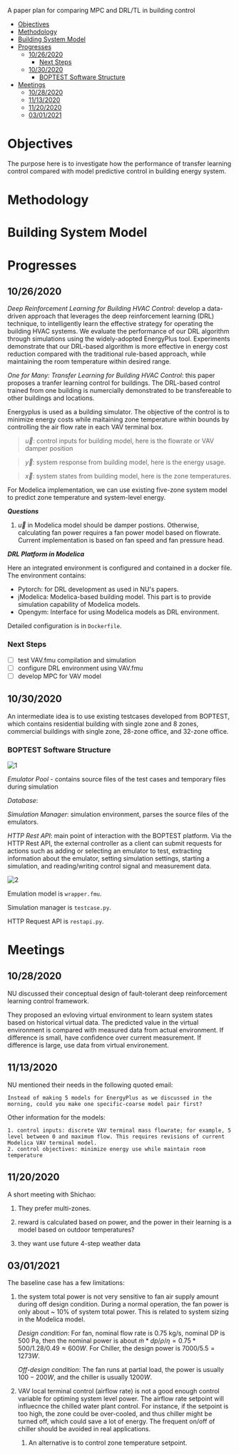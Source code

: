 
A paper plan for comparing MPC and DRL/TL in building control

- [Objectives](#objectives)
- [Methodology](#methodology)
- [Building System Model](#building-system-model)
- [Progresses](#progresses)
  - [10/26/2020](#10262020)
    - [Next Steps](#next-steps)
  - [10/30/2020](#10302020)
    - [BOPTEST Software Structure](#boptest-software-structure)
- [Meetings](#meetings)
  - [10/28/2020](#10282020)
  - [11/13/2020](#11132020)
  - [11/20/2020](#11202020)
  - [03/01/2021](#03012021)
  


# Objectives

The purpose here is to investigate how the performance of transfer learning control compared with model predictive control in building energy system.


# Methodology



# Building System Model


# Progresses
## 10/26/2020 
*Deep Reinforcement Learning for Building HVAC Control*: develop a data-driven approach that leverages the deep reinforcement learning (DRL) technique, to intelligently learn the effective strategy for operating the building HVAC systems. We evaluate the performance of our DRL algorithm through simulations using the widely-adopted EnergyPlus tool. Experiments demonstrate that our DRL-based algorithm is more effective in energy cost reduction compared with the traditional rule-based approach, while maintaining the room temperature within desired range.

*One for Many: Transfer Learning for Building HVAC Control*: this paper proposes a tranfer learning control for buildings. The DRL-based control trained from one building is numercially demonstrated to be transfereable to other buildings and locations.

Energyplus is used as a building simulator. The objective of the control is to minimize energy costs while maitaining zone temperature within bounds by controlling the air flow rate in each VAV terminal box.

> $\vec u$: control inputs for building model, here is the flowrate or VAV damper position

> $\vec y$: system response from building model, here is the energy usage.

> $\vec x$: system states from building model, here is the zone temperatures.


For Modelica implementation, we can use existing five-zone system model to predict zone temperature and system-level energy.

***Questions***
1. $\vec u$ in Modelica model should be damper postions. Otherwise, calculating fan power requires a fan power model based on flowrate. Current implementation is based on fan speed and fan pressure head.


***DRL Platform in Modelica***

Here an integrated environment is configured and contained in a docker file. The environment contains:
   - Pytorch: for DRL development as used in NU's papers.
   - jModelica: Modelica-based building model. This part is to provide simulation capability of Modelica models.
   - Opengym: Interface for using Modelica models as DRL environment.

Detailed configuration is in `Dockerfile`.

### Next Steps
- [ ] test VAV.fmu compilation and simulation
- [ ] configure DRL environment using VAV.fmu
- [ ] develop MPC for VAV model

## 10/30/2020

An intermediate idea is to use existing testcases developed from BOPTEST, which contains residential building with single zone and 8 zones, commercial buildings with single zone, 28-zone office, and 32-zone office.

### BOPTEST Software Structure
![1](resources/notes/1-boptest-structure.jpg)

*Emulator Pool* - contains source files of the test cases and temporary files during simulation

*Database*: 

*Simulation Manager*: simulation environment, parses the source files of the emulators.

*HTTP Rest API*: main point of interaction with the BOPTEST platform. Via the HTTP Rest API, the external controller as a client can submit requests for actions such as adding or selecting an emulator to test, extracting information about the emulator, setting simulation settings, starting a simulation, and reading/writing control signal and measurement data.

![2](resources/notes/2-software.jpg)

Emulation model is `wrapper.fmu`.

Simulation manager is `testcase.py`.

HTTP Request API is `restapi.py`.

# Meetings

## 10/28/2020

NU discussed their conceptual design of fault-tolerant deep reinforcement learning control framework.

They proposed an evloving virtual environment to learn system states based on historical virtual data. The predicted value in the virtual environment is compared with measured data from actual environment. If difference is small, have confidence over current measurement. If difference is large, use data from virtual environement.

## 11/13/2020

NU mentioned their needs in the following quoted email:

    Instead of making 5 models for EnergyPlus as we discussed in the morning, could you make one specific-coarse model pair first?

Other information for the models:

    1. control inputs: discrete VAV terminal mass flowrate; for example, 5 level between 0 and maximum flow. This requires revisions of current Modelica VAV terminal model.
    2. control objectives: minimize energy use while maintain room temperature


## 11/20/2020

A short meeting with Shichao:

1. They prefer multi-zones.

2. reward is calculated based on power, and the power in their learning is a model based on outdoor temperatures?

3. they want use future 4-step weather data


## 03/01/2021

The baseline case has a few limitations:

1. the system total power is not very sensitive to fan air supply amount during off design condition. During a normal operation, the fan power is only about ~ 10% of system total power. This is related to system sizing in the Modelica model. 

    *Design condition*: For fan, nominal flow rate is 0.75 kg/s, nominal DP is 500 Pa, then the nominal power is about $\dot m*dp/\rho/\eta=0.75*500/1.28/0.49 \approx 600 W$.
    For Chiller, the design power is $7000/5.5 = 1273 W$.

    *Off-design condition*: The fan runs at partial load, the power is usually $100-200 W$, and the chiller is usually $1200 W$.

2. VAV local terminal control (airflow rate) is not a good enough control variable for optiming system level power. The airflow rate setpoint will influecnce the chilled water plant control. For instance, if the setpoint is too high, the zone could be over-cooled, and thus chiller might be turned off, which could save a lot of energy. The frequent on/off of chiller should be avoided in real applications. 
   1. An alternative is to control zone temperature setpoint.